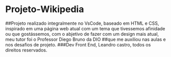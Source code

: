# Projeto-Wikipedia
##Projeto realizado integralmente no VsCode, baseado em HTML e CSS, inspirado em uma página web atual com um tema que tivessemos afinidade ou que gostássemos, com o abjetivo de fazer com um design mais atual, meu tutor foi o Professor Diego Bruno da DIO
##que me auxiliou nas aulas e nos desafios de projeto.
###Dev Front End, Leandro castro, todos os direitos reservados.
